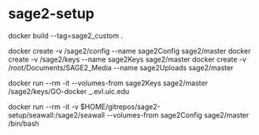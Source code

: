 # sage2-setup
 docker build --tag=sage2_custom .


docker create -v /sage2/config --name sage2Config sage2/master
docker create -v /sage2/keys --name sage2Keys sage2/master
docker create -v /root/Documents/SAGE2_Media --name sage2Uploads sage2/master


docker run --rm -it --volumes-from sage2Keys sage2/master /sage2/keys/GO-docker _.evl.uic.edu




docker run --rm -it -v $HOME/gitrepos/sage2-setup/seawall:/sage2/seawall --volumes-from sage2Config sage2/master  /bin/bash 
